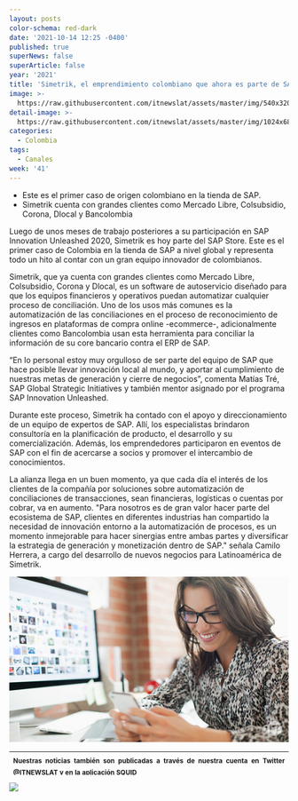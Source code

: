 ```yaml
---
layout: posts
color-schema: red-dark
date: '2021-10-14 12:25 -0400'
published: true
superNews: false
superArticle: false
year: '2021'
title: 'Simetrik, el emprendimiento colombiano que ahora es parte de SAP Store'
image: >-
  https://raw.githubusercontent.com/itnewslat/assets/master/img/540x320/Mujer-con-Celular-p.jpg
detail-image: >-
  https://raw.githubusercontent.com/itnewslat/assets/master/img/1024x680/Mujer-con-Celular-g.jpg
categories:
  - Colombia
tags:
  - Canales
week: '41'
---
```

- Este es el primer caso de origen colombiano en la tienda de SAP.
- Simetrik cuenta con grandes clientes como Mercado Libre, Colsubsidio, Corona, Dlocal y Bancolombia

Luego de unos meses de trabajo posteriores a su participación en SAP Innovation Unleashed 2020, Simetrik es hoy parte del SAP Store. Este es el primer caso de Colombia en la tienda de SAP a nivel global y representa todo un hito al contar con un gran equipo innovador de colombianos.

Simetrik, que ya cuenta con grandes clientes como Mercado Libre, Colsubsidio, Corona y Dlocal, es un software de autoservicio diseñado para que los equipos financieros y operativos puedan automatizar cualquier proceso de conciliación. Uno de los usos más comunes es la automatización de las conciliaciones en el proceso de reconocimiento de ingresos en plataformas de compra online -ecommerce-, adicionalmente clientes como Bancolombia usan esta herramienta para conciliar la información de su core bancario contra el ERP de SAP.

“En lo personal estoy muy orgulloso de ser parte del equipo de SAP que hace posible llevar innovación local al mundo, y aportar al cumplimiento de nuestras metas de generación y cierre de negocios”, comenta Matías Tré, SAP Global Strategic Initiatives y también mentor asignado por el programa SAP Innovation Unleashed. 

Durante este proceso, Simetrik ha contado con el apoyo y direccionamiento de un equipo de expertos de SAP. Allí, los especialistas brindaron consultoría en la planificación de producto, el desarrollo y su comercialización. Además, los emprendedores participaron en eventos de SAP con el fin de acercarse a socios y promover el intercambio de conocimientos.

La alianza llega en un buen momento, ya que cada día el interés de los clientes de la compañía por soluciones sobre automatización de conciliaciones de transacciones, sean financieras, logísticas o cuentas por cobrar, va en aumento.  "Para nosotros es de gran valor hacer parte del ecosistema de SAP, clientes en diferentes industrias han compartido la necesidad de innovación entorno a la automatización de procesos, es un momento inmejorable para hacer sinergias entre ambas partes y diversificar la estrategia de generación y monetización dentro de SAP." señala Camilo Herrera, a cargo del desarrollo de nuevos negocios para Latinoamérica de Simetrik. 

![](https://raw.githubusercontent.com/itnewslat/assets/master/img/540x320/Mujer-con-Celular-p.jpg)

<table style="height: 42px;" width="569">
<tbody>
<tr>
<td style="text-align: justify;"><sub><strong>Nuestras noticias también son publicadas a través de nuestra cuenta en Twitter <a href="https://twitter.com/itnewslat?lang=es">@ITNEWSLAT</a> y en la aplicación <a href="https://squidapp.co/en/">SQUID</a></strong></sub></td>
</tr>
</tbody>
</table>

<img src="https://tracker.metricool.com/c3po.jpg?hash=56f88a41e39ab42c063cc51676587a04"/>